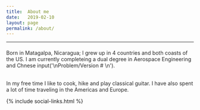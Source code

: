 ```yaml
---
title:  About me
date:   2019-02-10
layout: page 
permalink: /about/
---
```

---
<p style="font-size:20px">
<font color="#282828">

Born in Matagalpa, Nicaragua; I grew up in 4 countries and both coasts of the US. I am currently completeing a dual degree in Aerospace Engineering and Chnese input('\nProblem/Version # \n'). <br><br>

In my free time I like to cook, hike and play classical guitar. I have also spent a lot of time traveling in the Americas and Europe. 
</font><br>
<div class="row">
	{% include social-links.html %}
</div>
